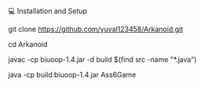 💻 Installation and Setup

git clone https://github.com/yuval123458/Arkanoid.git

cd Arkanoid

javac -cp biuoop-1.4.jar -d build $(find src -name "*.java")

java -cp build:biuoop-1.4.jar Ass6Game


